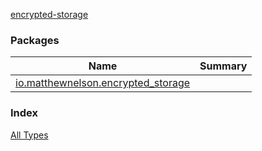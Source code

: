 [encrypted-storage](./index.md)

### Packages

| Name | Summary |
|---|---|
| [io.matthewnelson.encrypted_storage](io.matthewnelson.encrypted_storage/index.md) |  |

### Index

[All Types](alltypes/index.md)